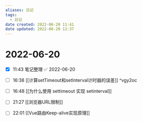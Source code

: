 ```yaml
---
aliases: 日记
tags:
  - 日记
date created: 2022-06-20 11:41
date updated: 2022-06-20 12:37
---
```


# 2022-06-20

- [x] 11:43 笔记整理 ✅ 2022-06-20

- [ ] 16:38 [[计算setTimeout和setInterval计时器的误差]] ^vgy2oc
- [ ] 16:48 [[为什么使用 settimeout 实现 setinterval]]
- [ ] 21:27 [[浏览器URL限制]]
- [ ] 22:01 [[Vue路由Keep-alive实现原理]]